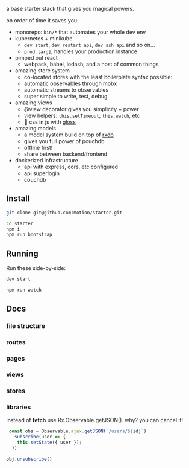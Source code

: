 a base starter stack that gives you magical powers.

on order of time it saves you:

- monorepo: `bin/*` that automates your whole dev env
- kubernetes + minikube
  - `dev start`, `dev restart api`, `dev ssh api` and so on...
  - `prod [arg]`, handles your production instance
- pimped out react
  - webpack, babel, lodash, and a host of common things
- amazing store system
  - co-located stores with the least boilerplate syntax possible:
  - automatic observables through mobx
  - automatic streams to observables
  - super simple to write, test, debug
- amazing views
  - @view decorator gives you simplicity + power
  - view helpers: `this.setTimeout`, `this.watch`, etc
  - 💅 css in js with [gloss](https://github.com/motion/gloss)
- amazing models
  - a model system build on top of [rxdb](https://github.com/pubkey/rxdb)
  - gives you full power of pouchdb
  - offline first!
  - share between backend/frontend
- dockerized infrastructure
  - api with express, cors, etc configured
  - api superlogin
  - couchdb

## Install

```sh
git clone git@github.com:motion/starter.git

cd starter
npm i
npm run bootstrap
```

## Running

Run these side-by-side:

```sh
dev start
```

```sh
npm run watch
```


## Docs

### file structure

### routes

### pages

### views

### stores

### libraries


instead of **fetch** use Rx.Observable.getJSON(). why? you can cancel it!

```js
 const obs = Observable.ajax.getJSON(`/users/${id}`)
  .subscribe(user => {
    this.setState({ user });
  })

obj.unsubscribe()
```
